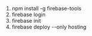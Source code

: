 1. npm install -g firebase-tools
2. firebase login
3. firebase init
4. firebase deploy --only hosting
